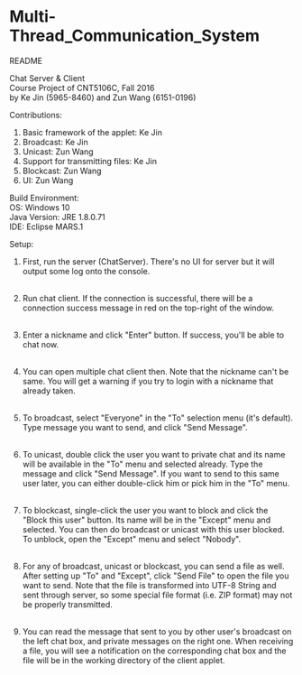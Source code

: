 # Multi-Thread_Communication_System
README<br>

Chat Server & Client<br>
Course Project of CNT5106C, Fall 2016<br>
by Ke Jin (5965-8460) and Zun Wang (6151-0196)<br>

Contributions:<br>
1. Basic framework of the applet: Ke Jin<br>
2. Broadcast: Ke Jin<br>
3. Unicast: Zun Wang<br>
4. Support for transmitting files: Ke Jin<br>
5. Blockcast: Zun Wang<br>
6. UI: Zun Wang<br>

Build Environment:<br>
OS: Windows 10<br>
Java Version: JRE 1.8.0.71<br>
IDE: Eclipse MARS.1<br>

Setup:<br>
1. First, run the server (ChatServer). There's no UI for server but it will output some log onto the console.<br><br>

2. Run chat client. If the connection is successful, there will be a connection success message in red on the top-right of the window.<br><br>

3. Enter a nickname and click "Enter" button. If success, you'll be able to chat now.<br><br>

4. You can open multiple chat client then. Note that the nickname can't be same. You will get a warning if you try to login with a nickname that already taken.<br><br>

5. To broadcast, select "Everyone" in the "To" selection menu (it's default). Type message you want to send, and click "Send Message".<br><br>

6. To unicast, double click the user you want to private chat and its name will be available in the "To" menu and selected already. Type the message and click "Send Message". If you want to send to this same user later, you can either double-click him or pick him in the "To" menu.<br><br>

7. To blockcast, single-click the user you want to block and click the "Block this user" button. Its name will be in the "Except" menu and selected. You can then do broadcast or unicast with this user blocked. To unblock, open the "Except" menu and select "Nobody".<br><br>

8. For any of broadcast, unicast or blockcast, you can send a file as well. After setting up "To" and "Except", click "Send File" to open the file you want to send. Note that the file is transformed into UTF-8 String and sent through server, so some special file format (i.e. ZIP format) may not be properly transmitted.<br><br>

9. You can read the message that sent to you by other user's broadcast on the left chat box, and private messages on the right one. When receiving a file, you will see a notification on the corresponding chat box and the file will be in the working directory of the client applet.<br><br>
